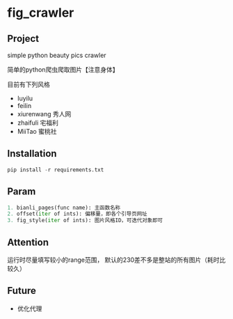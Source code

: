 # fig_crawler

## Project 

simple python beauty pics crawler  

简单的python爬虫爬取图片【注意身体】

目前有下列风格
+ luyilu
+ feilin 
+ xiurenwang  秀人网
+ zhaifuli 宅福利
+ MiiTao 蜜桃社


## Installation

```python
pip install -r requirements.txt
```

## Param
```python
1. bianli_pages(func name): 主函数名称
2. offset(iter of ints): 偏移量，即各个引导页网址
3. fig_style(iter of ints): 图片风格ID，可迭代对象即可 
```

## Attention
运行时尽量填写较小的range范围， 默认的230差不多是整站的所有图片（耗时比较久）

## Future
+ 优化代理
